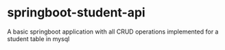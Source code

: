 # springboot-student-api
A basic springboot application with all CRUD operations implemented for a student table in mysql
